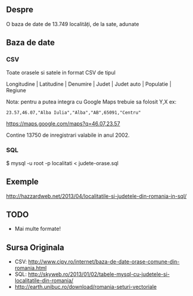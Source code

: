 ## Despre

O baza de date de 13.749 localități, de la sate, adunate

## Baza de date

### CSV
Toate orasele si satele in format CSV de tipul 

Longitudine | Latitudine | Denumire | Judet | Judet auto | Populatie | Regiune

Nota: pentru a putea integra cu Google Maps trebuie sa folosit Y,X ex:

`23.57,46.07,"Alba Iulia","Alba","AB",65091,"Centru"`

https://maps.google.com/maps?q=46.07,23.57

Contine 13750 de inregistrari valabile in anul 2002.

### SQL

$ mysql -u root -p localitati < judete-orase.sql

## Exemple

http://hazzardweb.net/2013/04/localitatile-si-judetele-din-romania-in-sql/

## TODO

* Mai multe formate!

## Sursa Originala 

* CSV: http://www.cipy.ro/internet/baza-de-date-orase-comune-din-romania.html
* SQL: http://skyweb.ro/2013/01/02/tabele-mysql-cu-judetele-si-localitatile-din-romania/
* http://earth.unibuc.ro/download/romania-seturi-vectoriale
